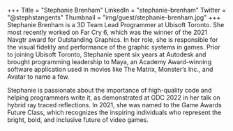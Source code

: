 +++
Title = "Stephanie Brenham"
LinkedIn = "stephanie-brenham"
Twitter = "@stephstangents"
Thumbnail = "img/guest/stephanie-brenham.jpg"
+++
Stephanie Brenham is a 3D Team Lead Programmer at Ubisoft Toronto. She most recently worked on Far Cry 6, which was the winner of the 2021 Navgtr award for Outstanding Graphics. In her role, she is responsible for the visual fidelity and performance of the graphic systems in games. Prior to joining Ubisoft Toronto, Stephanie spent six years at Autodesk and brought programming leadership to Maya, an Academy Award-winning software application used in movies like The Matrix, Monster’s Inc., and Avatar to name a few. 

Stephanie is passionate about the importance of high-quality code and helping programmers write it, as demonstrated at GDC 2022 in her talk on hybrid ray traced reflections.  In 2021, she was named to the Game Awards Future Class, which recognizes the inspiring individuals who represent the bright, bold, and inclusive future of video games.